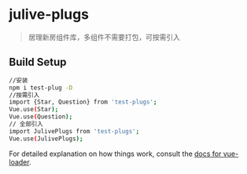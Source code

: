 # julive-plugs

> 居理新房组件库，多组件不需要打包，可按需引入

## Build Setup

``` bash
//安装
npm i test-plug -D
//按需引入
import {Star, Question} from 'test-plugs';
Vue.use(Star);
Vue.use(Question);
// 全部引入
import JulivePlugs from 'test-plugs';
Vue.use(JulivePlugs);
```

For detailed explanation on how things work, consult the [docs for vue-loader](http://vuejs.github.io/vue-loader).
